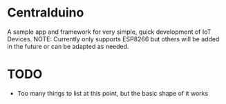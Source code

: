 # Centralduino
A sample app and framework for very simple, quick development of IoT Devices. NOTE: Currently only supports ESP8266 but others will be added in the future or can be adapted as needed.

# TODO
* Too many things to list at this point, but the basic shape of it works
